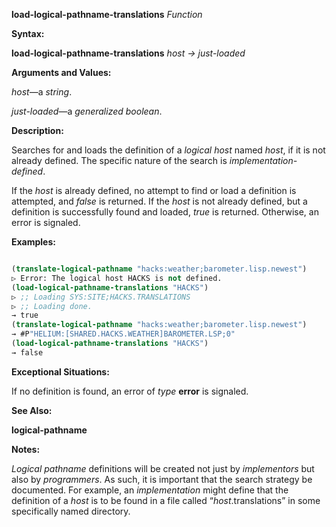 **load-logical-pathname-translations** *Function* 



**Syntax:** 



**load-logical-pathname-translations** *host → just-loaded* 



**Arguments and Values:** 



*host*—a *string*. 



*just-loaded*—a *generalized boolean*. 



**Description:** 



Searches for and loads the definition of a *logical host* named *host*, if it is not already defined. The specific nature of the search is *implementation-defined*. 







 



 



If the *host* is already defined, no attempt to find or load a definition is attempted, and *false* is returned. If the *host* is not already defined, but a definition is successfully found and loaded, *true* is returned. Otherwise, an error is signaled. 



**Examples:**
```lisp

(translate-logical-pathname "hacks:weather;barometer.lisp.newest") 
▷ Error: The logical host HACKS is not defined. 
(load-logical-pathname-translations "HACKS") 
▷ ;; Loading SYS:SITE;HACKS.TRANSLATIONS 
▷ ;; Loading done. 
→ true 
(translate-logical-pathname "hacks:weather;barometer.lisp.newest") 
→ #P"HELIUM:[SHARED.HACKS.WEATHER]BAROMETER.LSP;0" 
(load-logical-pathname-translations "HACKS") 
→ false 

```
**Exceptional Situations:** 



If no definition is found, an error of *type* **error** is signaled. 



**See Also:** 



**logical-pathname** 



**Notes:** 



*Logical pathname* definitions will be created not just by *implementors* but also by *programmers*. As such, it is important that the search strategy be documented. For example, an *implementation* might define that the definition of a *host* is to be found in a file called “*host*.translations” in some specifically named directory. 



